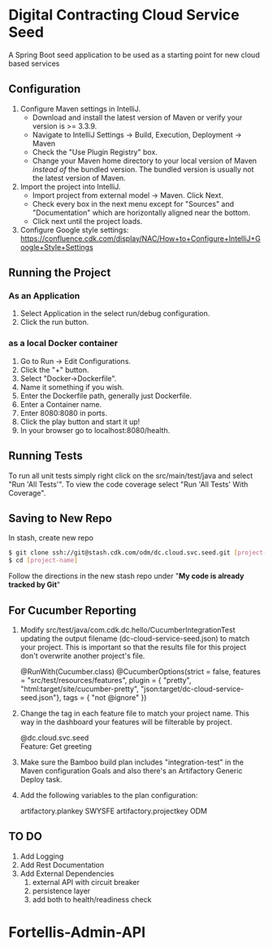 # Digital Contracting Cloud Service Seed
A Spring Boot seed application to be used as a starting point for new cloud based services

## Configuration
1. Configure Maven settings in IntelliJ.
    - Download and install the latest version of Maven or verify your version is >= 3.3.9.
    - Navigate to IntelliJ Settings -> Build, Execution, Deployment -> Maven
    - Check the "Use Plugin Registry" box.
    - Change your Maven home directory to your local version of Maven *instead of* the bundled version. The bundled version is usually not the latest version of Maven.
1. Import the project into IntelliJ. 
    - Import project from external model -> Maven. Click Next.
    - Check every box in the next menu except for "Sources" and "Documentation" which are horizontally aligned near the bottom.
    - Click next until the project loads.
1. Configure Google style settings: https://confluence.cdk.com/display/NAC/How+to+Configure+IntelliJ+Google+Style+Settings

## Running the Project

### As an Application
1. Select Application in the select run/debug configuration.
1. Click the run button.

### as a local Docker container
1. Go to Run -> Edit Configurations.
1. Click the "+" button.
1. Select "Docker->Dockerfile".
1. Name it something if you wish.
1. Enter the Dockerfile path, generally just Dockerfile.
1. Enter a Container name.
1. Enter 8080:8080 in ports.
1. Click the play button and start it up!
1. In your browser go to localhost:8080/health.


## Running Tests
To run all unit tests simply right click on the src/main/test/java and select "Run 'All Tests'". To view the code coverage select "Run 'All Tests' With Coverage".

## Saving to New Repo
In stash, create new repo
```sh
$ git clone ssh://git@stash.cdk.com/odm/dc.cloud.svc.seed.git [project-name]
$ cd [project-name]
```
Follow the directions in the new stash repo under "**My code is already tracked by Git**"

## For Cucumber Reporting
1. Modify src/test/java/com.cdk.dc.hello/CucumberIntegrationTest updating the output filename (dc-cloud-service-seed.json) to match your project. This is important so that the results file for this project don't overwrite another project's file.

    @RunWith(Cucumber.class)
    @CucumberOptions(strict = false, features = "src/test/resources/features", plugin = { "pretty",
        "html:target/site/cucumber-pretty",
        "json:target/dc-cloud-service-seed.json"}, tags = { "not @ignore" })
    
1. Change the tag in each feature file to match your project name. This way in the dashboard your features will be filterable by project.
    
    @dc.cloud.svc.seed    
    Feature: Get greeting
 
 1. Make sure the Bamboo build plan includes "integration-test" in the Maven configuration Goals and also there's an Artifactory Generic Deploy task.
 
 1. Add the following variables to the plan configuration:
 
    artifactory.plankey     SWYSFE
    artifactory.projectkey  ODM
    
## TO DO
1. Add Logging
1. Add Rest Documentation
1. Add External Dependencies
    1. external API with circuit breaker
    1. persistence layer
    1. add both to health/readiness check
# Fortellis-Admin-API
